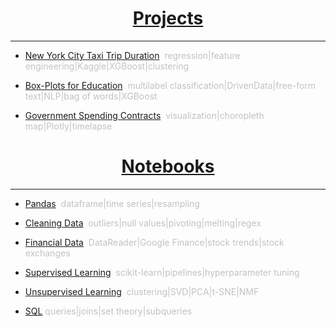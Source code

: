 <a name="Home"></A>
	
<h1 align="center"><a href="projects.html">Projects</a></h1>	
<hr>

* [New York City Taxi Trip Duration](nyctaxi.md)<span style="color:#C2C2C2">&nbsp;&nbsp;regression|feature engineering|Kaggle|XGBoost|clustering</span>

* [Box-Plots for Education](boxplots.md)<span style="color:#C2C2C2">&nbsp;&nbsp;multilabel classification|DrivenData|free-form text|NLP|bag of words|XGBoost</span>

* [Government Spending Contracts](gov.md)<span style="color:#C2C2C2">&nbsp;&nbsp;visualization|choropleth map|Plotly|timelapse</span>

<h1 align="center"><a href="notebooks.html">Notebooks</a></h1>	
<hr>

* [Pandas](pandas.html#bottom)<span style="color:#C2C2C2">&nbsp;&nbsp;dataframe|time series|resampling</span>

* [Cleaning Data](cleaning_data.html#bottom)<span style="color:#C2C2C2">&nbsp;&nbsp;outliers|null values|pivoting|melting|regex</span>

* [Financial Data](financial.html#bottom)<span style="color:#C2C2C2">&nbsp;&nbsp;DataReader|Google Finance|stock trends|stock exchanges</span>

* [Supervised Learning](supervised_learning.html#bottom)<span style="color:#C2C2C2">&nbsp;&nbsp;scikit-learn|pipelines|hyperparameter tuning</span>

* [Unsupervised Learning](unsupervised_learning.html#bottom)<span style="color:#C2C2C2">&nbsp;&nbsp;clustering|SVD|PCA|t-SNE|NMF</span>

* [SQL](SQL.md)<span style="color:#C2C2C2">&nbsp;queries|joins|set theory|subqueries</span>

